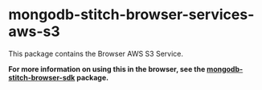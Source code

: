 # mongodb-stitch-browser-services-aws-s3

This package contains the Browser AWS S3 Service.

**For more information on using this in the browser, see the [mongodb-stitch-browser-sdk](https://www.npmjs.com/package/mongodb-stitch-browser-sdk) package.**